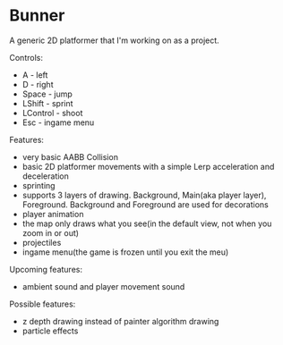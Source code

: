 # Bunner

A generic 2D platformer that I'm working on as a project.

Controls:
- A - left
- D - right
- Space - jump
- LShift - sprint
- LControl - shoot
- Esc - ingame menu

Features:
- very basic AABB Collision
- basic 2D platformer movements with a simple Lerp acceleration and deceleration
- sprinting
- supports 3 layers of drawing. Background, Main(aka player layer), Foreground. Background and Foreground are used for decorations
- player animation 
- the map only draws what you see(in the default view, not when you zoom in or out)
- projectiles
- ingame menu(the game is frozen until you exit the meu)


Upcoming features:
- ambient sound and player movement sound


Possible features:
- z depth drawing instead of painter algorithm drawing
- particle effects